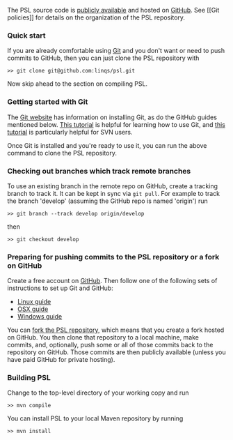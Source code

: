 The PSL source code is [publicly available](https://github.com/linqs/psl/) and hosted on [GitHub](https://github.com). See [[Git policies]] for details on the organization of the PSL repository.

### Quick start

If you are already comfortable using [Git](http://git-scm.com/) and you don't want or need to push commits to GitHub, then you can just clone the PSL repository with

```
>> git clone git@github.com:linqs/psl.git
```

Now skip ahead to the section on compiling PSL.

### Getting started with Git

The [Git website](http://git-scm.com/) has information on installing Git, as do the GitHub guides mentioned below. [This tutorial](http://progit.org/book/ch1-3.html) is helpful for learning how to use Git, and [this tutorial](https://git.wiki.kernel.org/index.php/GitSvnCrashCourse) is particularly helpful for SVN users.

Once Git is installed and you're ready to use it, you can run the above command to clone the PSL repository.

### Checking out branches which track remote branches

To use an existing branch in the remote repo on GitHub, create a tracking branch to track it. It can be kept in sync via ```git pull```. For example to track the branch 'develop' (assuming the GitHub repo is named 'origin') run

```
>> git branch --track develop origin/develop
```

then

```
>> git checkout develop
```

### Preparing for pushing commits to the PSL repository or a fork on GitHub

Create a free account on [GitHub](https://github.com). Then follow one of the following sets of instructions to set up Git and GitHub:

* [Linux guide](http://help.github.com/linux-set-up-git/)
* [OSX guide](http://help.github.com/mac-set-up-git/)
* [Windows guide](http://help.github.com/win-set-up-git/)

You can [fork the PSL repository](http://help.github.com/fork-a-repo/), which means that you create a fork hosted on GitHub. You then clone that repository to a local machine, make commits, and, optionally, push some or all of those commits back to the repository on GitHub. Those commits are then publicly available (unless you have paid GitHub for private hosting).

### Building PSL

Change to the top-level directory of your working copy and run

```
>> mvn compile
```

You can install PSL to your local Maven repository by running

```
>> mvn install
```